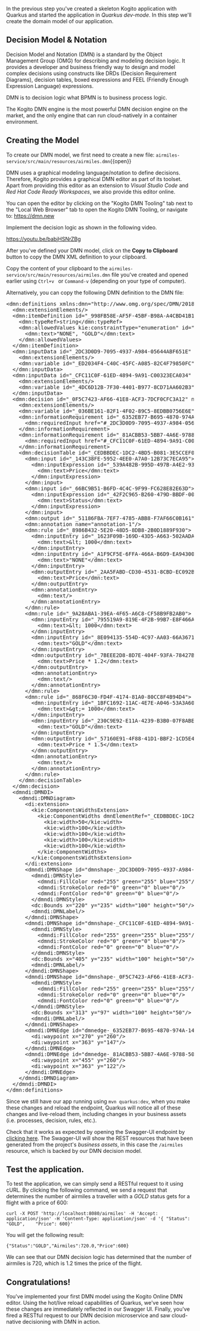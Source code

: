 In the previous step you've created a skeleton Kogito application with Quarkus and started the application in _Quarkus dev-mode_. In this step we'll create the domain model of our application.

## Decision Model & Notation

Decision Model and Notation (DMN) is a standard by the Object Management Group (OMG) for describing and modeling decision logic. It provides a developer and business friendly way to design and model complex decisions using constructs like DRDs (Decision Requirement Diagrams), decision tables, boxed expressions and FEEL (Friendly Enough Expression Language) expressions.

DMN is to decision logic what BPMN is to business process logic.

The Kogito DMN engine is the most powerful DMN decision engine on the market, and the only engine that can run cloud-natively in a container environment.

## Creating the Model

To create our DMN model, we first need to create a new file: `airmiles-service/src/main/resources/airmiles.dmn`{{open}}

DMN uses a graphical modeling language/notation to define decisions. Therefore, Kogito provides a graphical DMN editor as part of its toolset. Apart from providing this editor as an extension to _Visual Studio Code_ and _Red Hat Code Ready Workspaces_, we also  provide this editor online.

You can open the editor by clicking on the "Kogito DMN Tooling" tab next to the "Local Web Browser" tab to open the Kogito DMN Tooling, or navigate to: https://dmn.new

  Implement the decision logic as shown in the following video.

https://youtu.be/babjHSNrZBg

After you've defined your DMN model, click on the **Copy to Clipboard** button to copy the DMN XML definition to your clipboard.

Copy the content of your clipboard to the `airmiles-service/src/main/resources/airmiles.dmn` file you've created and opened earlier using `Ctrl+v ` or `Command-v` (depending on your type of computer).

Alternatively, you can copy the following DMN definition to the DMN file:

<pre class="file" data-filename="./airmiles-service/src/main/resources/airmiles.dmn" data-target="replace">
&lt;dmn:definitions xmlns:dmn=&quot;http://www.omg.org/spec/DMN/20180521/MODEL/&quot; xmlns=&quot;https://kiegroup.org/dmn/_B298D71D-7E1C-4289-9077-63BFC3575691&quot; xmlns:di=&quot;http://www.omg.org/spec/DMN/20180521/DI/&quot; xmlns:kie=&quot;http://www.drools.org/kie/dmn/1.2&quot; xmlns:dmndi=&quot;http://www.omg.org/spec/DMN/20180521/DMNDI/&quot; xmlns:dc=&quot;http://www.omg.org/spec/DMN/20180521/DC/&quot; xmlns:feel=&quot;http://www.omg.org/spec/DMN/20180521/FEEL/&quot; id=&quot;_C5BF559F-4EFC-4545-8A90-2FAD7B3B54EF&quot; name=&quot;airmiles&quot; typeLanguage=&quot;http://www.omg.org/spec/DMN/20180521/FEEL/&quot; namespace=&quot;https://kiegroup.org/dmn/_B298D71D-7E1C-4289-9077-63BFC3575691&quot;&gt;
  &lt;dmn:extensionElements/&gt;
  &lt;dmn:itemDefinition id=&quot;_998FB58E-AF5F-45BF-B98A-A4CBD41B15F9&quot; name=&quot;Status&quot; isCollection=&quot;false&quot;&gt;
    &lt;dmn:typeRef&gt;string&lt;/dmn:typeRef&gt;
    &lt;dmn:allowedValues kie:constraintType=&quot;enumeration&quot; id=&quot;_DB5ECD03-DE8C-47FD-8A00-CB4E4A58BD74&quot;&gt;
      &lt;dmn:text&gt;&quot;NONE&quot;, &quot;GOLD&quot;&lt;/dmn:text&gt;
    &lt;/dmn:allowedValues&gt;
  &lt;/dmn:itemDefinition&gt;
  &lt;dmn:inputData id=&quot;_2DC3D0D9-7095-4937-A984-05644ABF651E&quot; name=&quot;Status&quot;&gt;
    &lt;dmn:extensionElements/&gt;
    &lt;dmn:variable id=&quot;_ED2034F4-C40C-45FC-A085-82C4F79850FC&quot; name=&quot;Status&quot; typeRef=&quot;Status&quot;/&gt;
  &lt;/dmn:inputData&gt;
  &lt;dmn:inputData id=&quot;_CFC11C0F-61ED-4894-9A91-C00323ECA034&quot; name=&quot;Price&quot;&gt;
    &lt;dmn:extensionElements/&gt;
    &lt;dmn:variable id=&quot;_4DC6D12B-7F30-4401-B977-8CD71AA602B3&quot; name=&quot;Price&quot; typeRef=&quot;number&quot;/&gt;
  &lt;/dmn:inputData&gt;
  &lt;dmn:decision id=&quot;_0F5C7423-AF66-41E8-ACF3-7DCF0CFC3A12&quot; name=&quot;Airmiles&quot;&gt;
    &lt;dmn:extensionElements/&gt;
    &lt;dmn:variable id=&quot;_036BE161-82F1-4F02-89C5-8EDBB0756E6E&quot; name=&quot;Airmiles&quot;/&gt;
    &lt;dmn:informationRequirement id=&quot;_6352EB77-B695-4870-974A-141E8EC8FD59&quot;&gt;
      &lt;dmn:requiredInput href=&quot;#_2DC3D0D9-7095-4937-A984-05644ABF651E&quot;/&gt;
    &lt;/dmn:informationRequirement&gt;
    &lt;dmn:informationRequirement id=&quot;_81ACBB53-5BB7-4A6E-9788-506669E2633B&quot;&gt;
      &lt;dmn:requiredInput href=&quot;#_CFC11C0F-61ED-4894-9A91-C00323ECA034&quot;/&gt;
    &lt;/dmn:informationRequirement&gt;
    &lt;dmn:decisionTable id=&quot;_CEDBBDEC-1DC2-4BD5-B081-3E5CCEF006AD&quot; hitPolicy=&quot;UNIQUE&quot; preferredOrientation=&quot;Rule-as-Row&quot;&gt;
      &lt;dmn:input id=&quot;_143C38FE-5952-4EE0-A7A0-12B73C7ECA95&quot;&gt;
        &lt;dmn:inputExpression id=&quot;_539A482B-995D-497B-A4E2-9394606E2C35&quot; typeRef=&quot;number&quot;&gt;
          &lt;dmn:text&gt;Price&lt;/dmn:text&gt;
        &lt;/dmn:inputExpression&gt;
      &lt;/dmn:input&gt;
      &lt;dmn:input id=&quot;_66BC9B51-B6FD-4C4C-9F99-FC628E82E63D&quot;&gt;
        &lt;dmn:inputExpression id=&quot;_42F2C965-B260-479D-BBDF-0072F9098384&quot; typeRef=&quot;string&quot;&gt;
          &lt;dmn:text&gt;Status&lt;/dmn:text&gt;
        &lt;/dmn:inputExpression&gt;
      &lt;/dmn:input&gt;
      &lt;dmn:output id=&quot;_51186FBA-7EF7-4785-ABB8-F7AF66C0B161&quot;/&gt;
      &lt;dmn:annotation name=&quot;annotation-1&quot;/&gt;
      &lt;dmn:rule id=&quot;_8986B432-5E20-48D5-8DB8-2B0D1889F930&quot;&gt;
        &lt;dmn:inputEntry id=&quot;_1623F09B-169D-43D5-A663-502AADA39254&quot;&gt;
          &lt;dmn:text&gt;&amp;lt; 1000&lt;/dmn:text&gt;
        &lt;/dmn:inputEntry&gt;
        &lt;dmn:inputEntry id=&quot;_A1F9CF5E-6FFA-466A-B6D9-EA94300797B7&quot;&gt;
          &lt;dmn:text&gt;&quot;NONE&quot;&lt;/dmn:text&gt;
        &lt;/dmn:inputEntry&gt;
        &lt;dmn:outputEntry id=&quot;_2AA5FABD-CD30-4531-8CBD-EC092B93AA03&quot;&gt;
          &lt;dmn:text&gt;Price&lt;/dmn:text&gt;
        &lt;/dmn:outputEntry&gt;
        &lt;dmn:annotationEntry&gt;
          &lt;dmn:text/&gt;
        &lt;/dmn:annotationEntry&gt;
      &lt;/dmn:rule&gt;
      &lt;dmn:rule id=&quot;_9A28ABA1-39EA-4F65-A6C8-CF58B9FB2AB0&quot;&gt;
        &lt;dmn:inputEntry id=&quot;_795519A9-819E-4F2B-99B7-E8F466AC0C64&quot;&gt;
          &lt;dmn:text&gt;&amp;lt; 1000&lt;/dmn:text&gt;
        &lt;/dmn:inputEntry&gt;
        &lt;dmn:inputEntry id=&quot;_8E094135-554D-4C97-AA03-66A3671AF025&quot;&gt;
          &lt;dmn:text&gt;&quot;GOLD&quot;&lt;/dmn:text&gt;
        &lt;/dmn:inputEntry&gt;
        &lt;dmn:outputEntry id=&quot;_7BEEE2D8-8D7E-404F-93FA-78427B4D3905&quot;&gt;
          &lt;dmn:text&gt;Price * 1.2&lt;/dmn:text&gt;
        &lt;/dmn:outputEntry&gt;
        &lt;dmn:annotationEntry&gt;
          &lt;dmn:text/&gt;
        &lt;/dmn:annotationEntry&gt;
      &lt;/dmn:rule&gt;
      &lt;dmn:rule id=&quot;_868F6C30-FD4F-4174-81A0-80CC8F4B94D4&quot;&gt;
        &lt;dmn:inputEntry id=&quot;_1BFC1692-11AC-4E7E-A046-53A3A60CC0DC&quot;&gt;
          &lt;dmn:text&gt;&amp;gt;= 1000&lt;/dmn:text&gt;
        &lt;/dmn:inputEntry&gt;
        &lt;dmn:inputEntry id=&quot;_230C9E92-E11A-4239-B3B0-07F8ABEC582E&quot;&gt;
          &lt;dmn:text&gt;&quot;GOLD&quot;&lt;/dmn:text&gt;
        &lt;/dmn:inputEntry&gt;
        &lt;dmn:outputEntry id=&quot;_57160E91-4F88-41D1-BBF2-1CD5E44A0A8F&quot;&gt;
          &lt;dmn:text&gt;Price * 1.5&lt;/dmn:text&gt;
        &lt;/dmn:outputEntry&gt;
        &lt;dmn:annotationEntry&gt;
          &lt;dmn:text/&gt;
        &lt;/dmn:annotationEntry&gt;
      &lt;/dmn:rule&gt;
    &lt;/dmn:decisionTable&gt;
  &lt;/dmn:decision&gt;
  &lt;dmndi:DMNDI&gt;
    &lt;dmndi:DMNDiagram&gt;
      &lt;di:extension&gt;
        &lt;kie:ComponentsWidthsExtension&gt;
          &lt;kie:ComponentWidths dmnElementRef=&quot;_CEDBBDEC-1DC2-4BD5-B081-3E5CCEF006AD&quot;&gt;
            &lt;kie:width&gt;50&lt;/kie:width&gt;
            &lt;kie:width&gt;100&lt;/kie:width&gt;
            &lt;kie:width&gt;100&lt;/kie:width&gt;
            &lt;kie:width&gt;100&lt;/kie:width&gt;
            &lt;kie:width&gt;100&lt;/kie:width&gt;
          &lt;/kie:ComponentWidths&gt;
        &lt;/kie:ComponentsWidthsExtension&gt;
      &lt;/di:extension&gt;
      &lt;dmndi:DMNShape id=&quot;dmnshape-_2DC3D0D9-7095-4937-A984-05644ABF651E&quot; dmnElementRef=&quot;_2DC3D0D9-7095-4937-A984-05644ABF651E&quot; isCollapsed=&quot;false&quot;&gt;
        &lt;dmndi:DMNStyle&gt;
          &lt;dmndi:FillColor red=&quot;255&quot; green=&quot;255&quot; blue=&quot;255&quot;/&gt;
          &lt;dmndi:StrokeColor red=&quot;0&quot; green=&quot;0&quot; blue=&quot;0&quot;/&gt;
          &lt;dmndi:FontColor red=&quot;0&quot; green=&quot;0&quot; blue=&quot;0&quot;/&gt;
        &lt;/dmndi:DMNStyle&gt;
        &lt;dc:Bounds x=&quot;220&quot; y=&quot;235&quot; width=&quot;100&quot; height=&quot;50&quot;/&gt;
        &lt;dmndi:DMNLabel/&gt;
      &lt;/dmndi:DMNShape&gt;
      &lt;dmndi:DMNShape id=&quot;dmnshape-_CFC11C0F-61ED-4894-9A91-C00323ECA034&quot; dmnElementRef=&quot;_CFC11C0F-61ED-4894-9A91-C00323ECA034&quot; isCollapsed=&quot;false&quot;&gt;
        &lt;dmndi:DMNStyle&gt;
          &lt;dmndi:FillColor red=&quot;255&quot; green=&quot;255&quot; blue=&quot;255&quot;/&gt;
          &lt;dmndi:StrokeColor red=&quot;0&quot; green=&quot;0&quot; blue=&quot;0&quot;/&gt;
          &lt;dmndi:FontColor red=&quot;0&quot; green=&quot;0&quot; blue=&quot;0&quot;/&gt;
        &lt;/dmndi:DMNStyle&gt;
        &lt;dc:Bounds x=&quot;405&quot; y=&quot;235&quot; width=&quot;100&quot; height=&quot;50&quot;/&gt;
        &lt;dmndi:DMNLabel/&gt;
      &lt;/dmndi:DMNShape&gt;
      &lt;dmndi:DMNShape id=&quot;dmnshape-_0F5C7423-AF66-41E8-ACF3-7DCF0CFC3A12&quot; dmnElementRef=&quot;_0F5C7423-AF66-41E8-ACF3-7DCF0CFC3A12&quot; isCollapsed=&quot;false&quot;&gt;
        &lt;dmndi:DMNStyle&gt;
          &lt;dmndi:FillColor red=&quot;255&quot; green=&quot;255&quot; blue=&quot;255&quot;/&gt;
          &lt;dmndi:StrokeColor red=&quot;0&quot; green=&quot;0&quot; blue=&quot;0&quot;/&gt;
          &lt;dmndi:FontColor red=&quot;0&quot; green=&quot;0&quot; blue=&quot;0&quot;/&gt;
        &lt;/dmndi:DMNStyle&gt;
        &lt;dc:Bounds x=&quot;313&quot; y=&quot;97&quot; width=&quot;100&quot; height=&quot;50&quot;/&gt;
        &lt;dmndi:DMNLabel/&gt;
      &lt;/dmndi:DMNShape&gt;
      &lt;dmndi:DMNEdge id=&quot;dmnedge-_6352EB77-B695-4870-974A-141E8EC8FD59&quot; dmnElementRef=&quot;_6352EB77-B695-4870-974A-141E8EC8FD59&quot;&gt;
        &lt;di:waypoint x=&quot;270&quot; y=&quot;260&quot;/&gt;
        &lt;di:waypoint x=&quot;363&quot; y=&quot;147&quot;/&gt;
      &lt;/dmndi:DMNEdge&gt;
      &lt;dmndi:DMNEdge id=&quot;dmnedge-_81ACBB53-5BB7-4A6E-9788-506669E2633B&quot; dmnElementRef=&quot;_81ACBB53-5BB7-4A6E-9788-506669E2633B&quot;&gt;
        &lt;di:waypoint x=&quot;455&quot; y=&quot;260&quot;/&gt;
        &lt;di:waypoint x=&quot;363&quot; y=&quot;122&quot;/&gt;
      &lt;/dmndi:DMNEdge&gt;
    &lt;/dmndi:DMNDiagram&gt;
  &lt;/dmndi:DMNDI&gt;
&lt;/dmn:definitions&gt;
</pre>

Since we still have our app running using `mvn quarkus:dev`, when you make these changes and reload the endpoint, Quarkus will notice all of these changes and live-reload them, including changes in your business assets (i.e. processes, decision, rules, etc.).

Check that it works as expected by opening the Swagger-UI endpoint by [clicking here](https://[[CLIENT_SUBDOMAIN]]-8080-[[KATACODA_HOST]].environments.katacoda.com/swagger-ui). The Swagger-UI will show the REST resources that have been generated from the project's _business assets_, in this case the `/airmiles` resource, which is backed by our DMN decision model.

## Test the application.

To test the application, we can simply send a RESTful request to it using cURL. By clicking the following command, we send a request that determines the number of airmiles a traveller with a _GOLD_ status gets for a flight with a price of 600:

`curl -X POST 'http://localhost:8080/airmiles' -H 'Accept: application/json' -H 'Content-Type: application/json' -d '{ "Status": "GOLD",	"Price": 600}'`

You will get the following result:

```console
{"Status":"GOLD","Airmiles":720.0,"Price":600}
```

We can see that our DMN decision logic has determined that the number of airmiles is 720, which is 1.2 times the price of the flight.

## Congratulations!

You've implemented your first DMN model using the Kogito Online DMN editor. Using the hot/live reload capabilities of Quarkus, we've seen how these changes are immediately reflected in our Swagger UI. Finally, you've fired a RESTful request to our DMN decision microservice and saw cloud-native decisioning with DMN in action.
